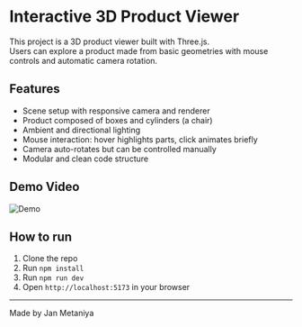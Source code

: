 # Interactive 3D Product Viewer

This project is a 3D product viewer built with Three.js.  
Users can explore a product made from basic geometries with mouse controls and automatic camera rotation.

## Features

- Scene setup with responsive camera and renderer  
- Product composed of boxes and cylinders (a chair)  
- Ambient and directional lighting  
- Mouse interaction: hover highlights parts, click animates briefly  
- Camera auto-rotates but can be controlled manually  
- Modular and clean code structure

## Demo Video

![Demo](./assets/demo.gif)


## How to run

1. Clone the repo  
2. Run `npm install`  
3. Run `npm run dev`  
4. Open `http://localhost:5173` in your browser

---

Made by Jan Metaniya
